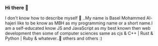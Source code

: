 ### Hi there 👋
I don't know how to describe myself 🙂 ..My name is Basel Mohammed Al-hajeri like to be know as MBH as my programming name or a short name.I am a self-educated know JS and JavaScript as my best known then web development then some of computer sciences same as cjs & C++ | Rust & Python | Ruby & whatever..🌱 others and others :)


<!--
**Basel-Alhajeri-MBH/Basel-Alhajeri-MBH** is a ✨ _special_ ✨ repository because its `README.md` (this file) appears on your GitHub profile.

Here are some ideas to get you started:

- 🔭 I’m currently working on ...
- 🌱 I’m currently learning ...
- 👯 I’m looking to collaborate on ...
- 🤔 I’m looking for help with ...
- 💬 Ask me about ...
- 📫 How to reach me: ...
- 😄 Pronouns: ...
- ⚡ Fun fact: ...
-->
